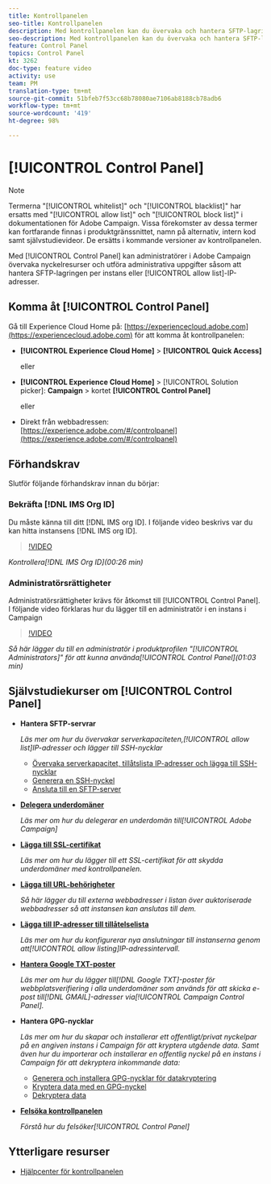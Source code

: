 ```yaml
---
title: Kontrollpanelen
seo-title: Kontrollpanelen
description: Med kontrollpanelen kan du övervaka och hantera SFTP-lagringen per instans och tillåtslista IP-adresser.
seo-description: Med kontrollpanelen kan du övervaka och hantera SFTP-lagringen per instans och tillåtslista IP-adresser.
feature: Control Panel
topics: Control Panel
kt: 3262
doc-type: feature video
activity: use
team: PM
translation-type: tm+mt
source-git-commit: 51bfeb7f53cc68b78080ae7106ab8188cb78adb6
workflow-type: tm+mt
source-wordcount: '419'
ht-degree: 98%

---
```



# [!UICONTROL Control Panel]

>[!NOTE]
>
>Termerna &quot;[!UICONTROL whitelist]&quot; och &quot;[!UICONTROL blacklist]&quot; har ersatts med &quot;[!UICONTROL allow list]&quot; och &quot;[!UICONTROL block list]&quot; i dokumentationen för Adobe Campaign.
>Vissa förekomster av dessa termer kan fortfarande finnas i produktgränssnittet, namn på alternativ, intern kod samt självstudievideor. De ersätts i kommande versioner av kontrollpanelen.

Med [!UICONTROL Control Panel] kan administratörer i Adobe Campaign övervaka nyckelresurser och utföra administrativa uppgifter såsom att hantera SFTP-lagringen per instans eller [!UICONTROL allow list]-IP-adresser.

## Komma åt [!UICONTROL Control Panel]

Gå till Experience Cloud Home på: [https://experiencecloud.adobe.com](https://experiencecloud.adobe.com) för att komma åt kontrollpanelen:

* **[!UICONTROL Experience Cloud Home]** > **[!UICONTROL Quick Access]**

   eller
* **[!UICONTROL Experience Cloud Home]**  > [!UICONTROL Solution picker]: **Campaign** > kortet **[!UICONTROL Control Panel]**

   eller

* Direkt från webbadressen: [https://experience.adobe.com/#/controlpanel](https://experience.adobe.com/#/controlpanel)

## Förhandskrav

Slutför följande förhandskrav innan du börjar:

### Bekräfta [!DNL IMS Org ID]

Du måste känna till ditt [!DNL IMS org ID]. I följande video beskrivs var du kan hitta instansens [!DNL IMS org ID].

>[!VIDEO](https://video.tv.adobe.com/v/27183?quality=12)

*Kontrollera[!DNL IMS Org ID](00:26 min)*

### Administratörsrättigheter

Administratörsrättigheter krävs för åtkomst till [!UICONTROL Control Panel].
I följande video förklaras hur du lägger till en administratör i en instans i Campaign

>[!VIDEO](https://video.tv.adobe.com/v/27147?quality=12)

*Så här lägger du till en administratör i produktprofilen &quot;[!UICONTROL Administrators]&quot; för att kunna använda[!UICONTROL Control Panel](01:03 min)*

## Självstudiekurser om [!UICONTROL Control Panel]

* **Hantera SFTP-servrar**

   *Läs mer om hur du övervakar serverkapaciteten,[!UICONTROL allow list]IP-adresser och lägger till SSH-nycklar*

   * [Övervaka serverkapacitet, tillåtslista IP-adresser och lägga till SSH-nycklar](/help/monitoring-campaign-classic/control-panel/monitoring-server-capacity-allow-listing-adding-ssh-key.md)
   * [Generera en SSH-nyckel](/help/monitoring-campaign-classic/control-panel/generate-ssh-key.md)
   * [Ansluta till en SFTP-server](/help/monitoring-campaign-classic/control-panel/connect-to-sftp-server.md)

* **[Delegera underdomäner](/help/monitoring-campaign-classic/control-panel/subdomain-delegation.md)**

   *Läs mer om hur du delegerar en underdomän till[!UICONTROL Adobe Campaign]*

* **[Lägga till SSL-certifikat](/help/monitoring-campaign-classic/control-panel/adding-ssl-certificates.md)**

   *Läs mer om hur du lägger till ett SSL-certifikat för att skydda underdomäner med kontrollpanelen.*

* **[Lägga till URL-behörigheter](/help/monitoring-campaign-classic/control-panel/adding-url-permissions.md)**

   *Så här lägger du till externa webbadresser i listan över auktoriserade webbadresser så att instansen kan anslutas till dem.*

* **[Lägga till IP-adresser till tillåtelselista](/help/monitoring-campaign-classic/control-panel/ip-allow-listing.md)**

   *Läs mer om hur du konfigurerar nya anslutningar till instanserna genom att[!UICONTROL allow listing]IP-adressintervall.*

* **[Hantera Google TXT-poster](/help/monitoring-campaign-classic/control-panel/google-txt-record-management.md)**

   *Läs mer om hur du lägger till[!DNL Google TXT]-poster för webbplatsverifiering i alla underdomäner som används för att skicka e-post till[!DNL GMAIL]-adresser via[!UICONTROL Campaign Control Panel].*

* **Hantera GPG-nycklar**

   *Läs mer om hur du skapar och installerar ett offentligt/privat nyckelpar på en angiven instans i Campaign för att kryptera utgående data. Samt även hur du importerar och installerar en offentlig nyckel på en instans i Campaign för att dekryptera inkommande data:*

   * [Generera och installera GPG-nycklar för datakryptering](./gpg-key-management/generating-and-installing-gpg-keys-for-data-encryption.md)
   * [Kryptera data med en GPG-nyckel](./gpg-key-management/using-a-gpg-key-to-encrypt-data.md)
   * [Dekryptera data](./gpg-key-management/decrypting-data.md)

* **[Felsöka kontrollpanelen](/help/monitoring-campaign-classic/control-panel/trouble-shooting.md)**

   *Förstå hur du felsöker[!UICONTROL Control Panel]*

## Ytterligare resurser

* [Hjälpcenter för kontrollpanelen](https://docs.adobe.com/content/help/sv-SE/control-panel/using/control-panel-home.html)
